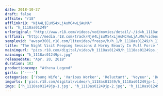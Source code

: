 ```yaml
---
date: 2018-10-27
draft: false
affsite: "r18"
afflinkr18: "NjA4LjEuMS4xLjAuMC4wLjAuMA"
url: "h_1118as01249"
urloriginal: "http://www.r18.com/videos/vod/movies/detail/-/id=h_1118as01249"
urlfinal: "http://media.r18.com/track/NjA4LjEuMS4xLjAuMC4wLjAuMA/videos/vod/movies/detail/-/id=h_1118as01249"
samplevid: "awspv3001.r18.com/litevideo/freepv/h/h_1/h_1118as01249/h_1118as01249_dmb_s.mp4"
title: "The Night Visit Peeping Sessions A Horny Beauty In Full Force These Newlywed Brides And Office Ladies Don't Know They're Being Filmed And Love To Fuck So Much They Don't Even Have Time To Sleep!"
mainimgurl: "pics.r18.com/digital/video/h_1118as01249/h_1118as01249ps.jpg"
mainimgs: "h_1118as01249ps.jpg"
releasedate: "Apr. 20, 2018"
duration: 102
productioncomp: "Athena Legend"
girls: ['----']
categories: ['Young Wife', 'Various Worker', 'Reluctant', 'Voyeur', 'Documentary', 'Amateur']
imgurls: ['pics.r18.com/digital/video/h_1118as01249/h_1118as01249jp-1.jpg', 'pics.r18.com/digital/video/h_1118as01249/h_1118as01249jp-2.jpg', 'pics.r18.com/digital/video/h_1118as01249/h_1118as01249jp-3.jpg', 'pics.r18.com/digital/video/h_1118as01249/h_1118as01249jp-4.jpg', 'pics.r18.com/digital/video/h_1118as01249/h_1118as01249jp-5.jpg', 'pics.r18.com/digital/video/h_1118as01249/h_1118as01249jp-6.jpg', 'pics.r18.com/digital/video/h_1118as01249/h_1118as01249jp-7.jpg', 'pics.r18.com/digital/video/h_1118as01249/h_1118as01249jp-8.jpg', 'pics.r18.com/digital/video/h_1118as01249/h_1118as01249jp-9.jpg', 'pics.r18.com/digital/video/h_1118as01249/h_1118as01249jp-10.jpg', 'pics.r18.com/digital/video/h_1118as01249/h_1118as01249jp-11.jpg', 'pics.r18.com/digital/video/h_1118as01249/h_1118as01249jp-12.jpg', 'pics.r18.com/digital/video/h_1118as01249/h_1118as01249jp-13.jpg', 'pics.r18.com/digital/video/h_1118as01249/h_1118as01249jp-14.jpg', 'pics.r18.com/digital/video/h_1118as01249/h_1118as01249jp-15.jpg', 'pics.r18.com/digital/video/h_1118as01249/h_1118as01249jp-16.jpg', 'pics.r18.com/digital/video/h_1118as01249/h_1118as01249jp-17.jpg', 'pics.r18.com/digital/video/h_1118as01249/h_1118as01249jp-18.jpg', 'pics.r18.com/digital/video/h_1118as01249/h_1118as01249jp-19.jpg', 'pics.r18.com/digital/video/h_1118as01249/h_1118as01249jp-20.jpg']
imgs: ['h_1118as01249jp-1.jpg', 'h_1118as01249jp-2.jpg', 'h_1118as01249jp-3.jpg', 'h_1118as01249jp-4.jpg', 'h_1118as01249jp-5.jpg', 'h_1118as01249jp-6.jpg', 'h_1118as01249jp-7.jpg', 'h_1118as01249jp-8.jpg', 'h_1118as01249jp-9.jpg', 'h_1118as01249jp-10.jpg', 'h_1118as01249jp-11.jpg', 'h_1118as01249jp-12.jpg', 'h_1118as01249jp-13.jpg', 'h_1118as01249jp-14.jpg', 'h_1118as01249jp-15.jpg', 'h_1118as01249jp-16.jpg', 'h_1118as01249jp-17.jpg', 'h_1118as01249jp-18.jpg', 'h_1118as01249jp-19.jpg', 'h_1118as01249jp-20.jpg']
---
```

